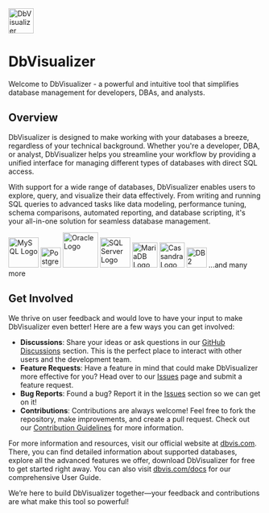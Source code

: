 <img src="https://www.dbvis.com/wp-content/uploads/2023/08/dbvisualizer_logo_squircle.svg" width="50px" alt="DbVisualizer Logo">

# DbVisualizer

Welcome to DbVisualizer - a powerful and intuitive tool that simplifies database management for developers, DBAs, and analysts.

## Overview

DbVisualizer is designed to make working with your databases a breeze, regardless of your technical background. Whether you're a developer, DBA, or analyst, DbVisualizer helps you streamline your workflow by providing a unified interface for managing different types of databases with direct SQL access.

With support for a wide range of databases, DbVisualizer enables users to explore, query, and visualize their data effectively. From writing and running SQL queries to advanced tasks like data modeling, performance tuning, schema comparisons, automated reporting, and database scripting, it's your all-in-one solution for seamless database management.

<p>
  <img src="https://upload.wikimedia.org/wikipedia/labs/8/8e/Mysql_logo.png" width="60px" alt="MySQL Logo">
  <img src="https://upload.wikimedia.org/wikipedia/commons/2/29/Postgresql_elephant.svg" width="40px" alt="PostgreSQL Logo">
  <img src="https://logos-world.net/wp-content/uploads/2020/09/Oracle-Logo.png" width="70px" alt="Oracle Logo">
  <img src="https://www.svgrepo.com/show/303229/microsoft-sql-server-logo.svg" width="60px" alt="SQL Server Logo">
  <img src="https://mariadb.com/wp-content/uploads/2019/11/mariadb-logo-vert_blue-transparent.png" width="50px" alt="MariaDB Logo">
  <img src="https://download.logo.wine/logo/Apache_Cassandra/Apache_Cassandra-Logo.wine.png" width="50px" alt="Cassandra Logo">
  <img src="https://www.db2tutorial.com/wp-content/uploads/2019/03/db2-tutorial.png" width="40px" alt="DB2 Logo">
  <span>...and many more</span>
</p>

## Get Involved

We thrive on user feedback and would love to have your input to make DbVisualizer even better! Here are a few ways you can get involved:

- **Discussions**: Share your ideas or ask questions in our [GitHub Discussions](https://github.com/DbVisualizer/discussions) section. This is the perfect place to interact with other users and the development team.
- **Feature Requests**: Have a feature in mind that could make DbVisualizer more effective for you? Head over to our [Issues](https://github.com/DbVisualizer/issues) page and submit a feature request.
- **Bug Reports**: Found a bug? Report it in the [Issues](https://github.com/DbVisualizer/issues) section so we can get on it!
- **Contributions**: Contributions are always welcome! Feel free to fork the repository, make improvements, and create a pull request. Check out our [Contribution Guidelines](https://github.com/DbVisualizer/CONTRIBUTING.md) for more information.

For more information and resources, visit our official website at [dbvis.com](https://dbvis.com). There, you can find detailed information about supported databases, explore all the advanced features we offer, download DbVisualizer for free to get started right away. You can also visit [dbvis.com/docs](https://dbvis.com/docs) for our comprehensive User Guide.

We’re here to build DbVisualizer together—your feedback and contributions are what make this tool so powerful!

